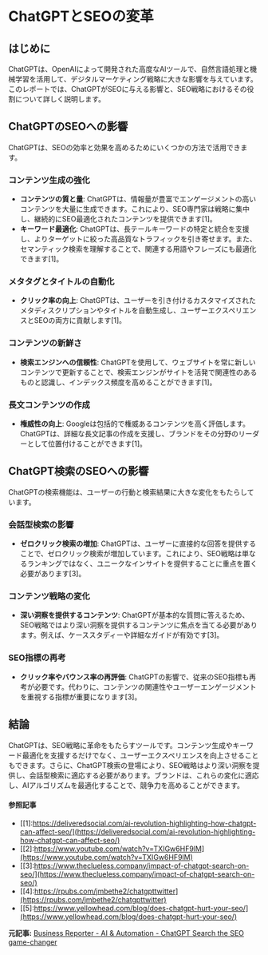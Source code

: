 # ChatGPTとSEOの変革

## はじめに

ChatGPTは、OpenAIによって開発された高度なAIツールで、自然言語処理と機械学習を活用して、デジタルマーケティング戦略に大きな影響を与えています。このレポートでは、ChatGPTがSEOに与える影響と、SEO戦略におけるその役割について詳しく説明します。

## ChatGPTのSEOへの影響

ChatGPTは、SEOの効率と効果を高めるためにいくつかの方法で活用できます。

### コンテンツ生成の強化

- **コンテンツの質と量**: ChatGPTは、情報量が豊富でエンゲージメントの高いコンテンツを大量に生成できます。これにより、SEO専門家は戦略に集中し、継続的にSEO最適化されたコンテンツを提供できます[1]。
- **キーワード最適化**: ChatGPTは、長テールキーワードの特定と統合を支援し、よりターゲットに絞った高品質なトラフィックを引き寄せます。また、セマンティック検索を理解することで、関連する用語やフレーズにも最適化できます[1]。

### メタタグとタイトルの自動化

- **クリック率の向上**: ChatGPTは、ユーザーを引き付けるカスタマイズされたメタディスクリプションやタイトルを自動生成し、ユーザーエクスペリエンスとSEOの両方に貢献します[1]。

### コンテンツの新鮮さ

- **検索エンジンへの信頼性**: ChatGPTを使用して、ウェブサイトを常に新しいコンテンツで更新することで、検索エンジンがサイトを活発で関連性のあるものと認識し、インデックス頻度を高めることができます[1]。

### 長文コンテンツの作成

- **権威性の向上**: Googleは包括的で権威あるコンテンツを高く評価します。ChatGPTは、詳細な長文記事の作成を支援し、ブランドをその分野のリーダーとして位置付けることができます[1]。

## ChatGPT検索のSEOへの影響

ChatGPTの検索機能は、ユーザーの行動と検索結果に大きな変化をもたらしています。

### 会話型検索の影響

- **ゼロクリック検索の増加**: ChatGPTは、ユーザーに直接的な回答を提供することで、ゼロクリック検索が増加しています。これにより、SEO戦略は単なるランキングではなく、ユニークなインサイトを提供することに重点を置く必要があります[3]。

### コンテンツ戦略の変化

- **深い洞察を提供するコンテンツ**: ChatGPTが基本的な質問に答えるため、SEO戦略ではより深い洞察を提供するコンテンツに焦点を当てる必要があります。例えば、ケーススタディーや詳細なガイドが有効です[3]。

### SEO指標の再考

- **クリック率やバウンス率の再評価**: ChatGPTの影響で、従来のSEO指標も再考が必要です。代わりに、コンテンツの関連性やユーザーエンゲージメントを重視する指標が重要になります[3]。

## 結論

ChatGPTは、SEO戦略に革命をもたらすツールです。コンテンツ生成やキーワード最適化を支援するだけでなく、ユーザーエクスペリエンスを向上させることもできます。さらに、ChatGPT検索の登場により、SEO戦略はより深い洞察を提供し、会話型検索に適応する必要があります。ブランドは、これらの変化に適応し、AIアルゴリズムを最適化することで、競争力を高めることができます。
#### 参照記事
- [[1]:https://deliveredsocial.com/ai-revolution-highlighting-how-chatgpt-can-affect-seo/](https://deliveredsocial.com/ai-revolution-highlighting-how-chatgpt-can-affect-seo/)
- [[2]:https://www.youtube.com/watch?v=TXIGw6HF9lM](https://www.youtube.com/watch?v=TXIGw6HF9lM)
- [[3]:https://www.theclueless.company/impact-of-chatgpt-search-on-seo/](https://www.theclueless.company/impact-of-chatgpt-search-on-seo/)
- [[4]:https://rpubs.com/jmbethe2/chatgpttwitter](https://rpubs.com/jmbethe2/chatgpttwitter)
- [[5]:https://www.yellowhead.com/blog/does-chatgpt-hurt-your-seo/](https://www.yellowhead.com/blog/does-chatgpt-hurt-your-seo/)


**元記事:** [Business Reporter - AI & Automation - ChatGPT Search the SEO game-changer](https://www.business-reporter.co.uk/ai--automation/chatgpt-search-the-seo-game-changer)
